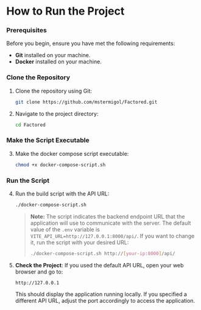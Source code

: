 # How to Run the Project



### Prerequisites

Before you begin, ensure you have met the following requirements:

- **Git** installed on your machine.
- **Docker** installed on your machine.

### Clone the Repository

1. Clone the repository using Git:

    ```bash
    git clone https://github.com/mstermigol/Factored.git
    ```

2. Navigate to the project directory:

    ```bash
    cd Factored
    ```

### Make the Script Executable

3. Make the docker compose script executable:

    ```bash
    chmod +x docker-compose-script.sh
    ```

### Run the Script

4. Run the build script with the API URL:

    ```bash
    ./docker-compose-script.sh
    ```

   > **Note:** The script indicates the backend endpoint URL that the application will use to communicate with the server. The default value of the `.env` variable is `VITE_API_URL=http://127.0.0.1:8000/api/`. If you want to change it, run the script with your desired URL:
   >
   > ```bash
   > ./docker-compose-script.sh http://[your-ip:8000]/api/
   > ```

5. **Check the Project**: If you used the default API URL, open your web browser and go to:

    ```
    http://127.0.0.1
    ```

   This should display the application running locally. If you specified a different API URL, adjust the port accordingly to access the application.